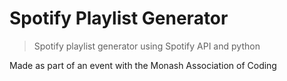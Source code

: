 # Spotify Playlist Generator

> Spotify playlist generator using Spotify API and python </br>

Made as part of an event with the Monash Association of Coding
